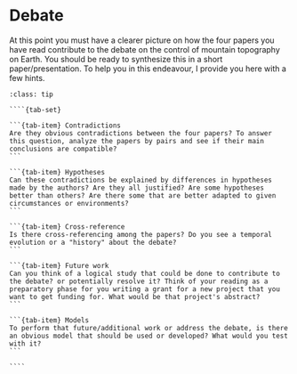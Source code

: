 # Debate

At this point you must have a clearer picture on how the four papers you have read contribute to the debate on the control of mountain topography on Earth. You should be ready to synthesize this in a short paper/presentation. To help you in this endeavour, I provide you here with a few hints.

`````{admonition} Tips
:class: tip

````{tab-set}

```{tab-item} Contradictions
Are they obvious contradictions between the four papers? To answer this question, analyze the papers by pairs and see if their main conclusions are compatible?
```

```{tab-item} Hypotheses
Can these contradictions be explained by differences in hypotheses made by the authors? Are they all justified? Are some hypotheses better than others? Are there some that are better adapted to given circumstances or environments?
```

```{tab-item} Cross-reference
Is there cross-referencing among the papers? Do you see a temporal evolution or a "history" about the debate?
```

```{tab-item} Future work
Can you think of a logical study that could be done to contribute to the debate? or potentially resolve it? Think of your reading as a preparatory phase for you writing a grant for a new project that you want to get funding for. What would be that project's abstract?
```

```{tab-item} Models
To perform that future/additional work or address the debate, is there an obvious model that should be used or developed? What would you test with it?
```

````

`````
